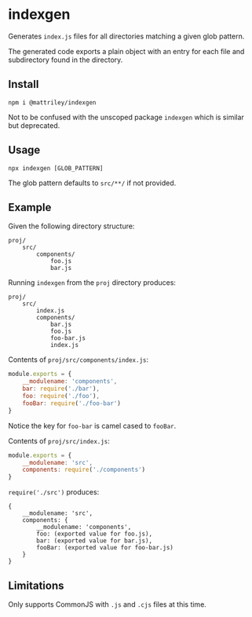 # indexgen

Generates `index.js` files for all directories matching a given glob pattern.

The generated code exports a plain object with an entry for each file and subdirectory found in the directory.

## Install

`npm i @mattriley/indexgen`

Not to be confused with the unscoped package `indexgen` which is similar but deprecated.

## Usage

`npx indexgen [GLOB_PATTERN]`

The glob pattern defaults to `src/**/` if not provided.

## Example

Given the following directory structure:

```
proj/
    src/
        components/
            foo.js
            bar.js
```

Running `indexgen` from the `proj` directory produces:

```
proj/
    src/
        index.js
        components/
            bar.js
            foo.js
            foo-bar.js
            index.js
```

Contents of `proj/src/components/index.js`:

```js
module.exports = {
    __modulename: 'components',
    bar: require('./bar'),
    foo: require('./foo'),    
    fooBar: require('./foo-bar')
}
```

Notice the key for `foo-bar` is camel cased to `fooBar`.

Contents of `proj/src/index.js`:

```js
module.exports = {
    __modulename: 'src',
    components: require('./components')
}
```

`require('./src')` produces:

```
{
    __modulename: 'src',
    components: {
        __modulename: 'components',
        foo: (exported value for foo.js),
        bar: (exported value for bar.js),
        fooBar: (exported value for foo-bar.js)
    }
}
```

## Limitations

Only supports CommonJS with `.js` and `.cjs` files at this time.
